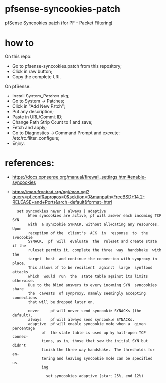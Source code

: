 # pfsense-syncookies-patch
pfSense Syncookies patch (for PF - Packet Filtering)

# how to
On this repo:
- Go to pfsense-syncookies.patch from this repository;
- Click in raw button;
- Copy the complete URI.

On pfSense:
- Install System_Patches pkg;
- Go to System -> Patches;
- Click in "Add New Patch";
- Put any description;
- Paste in URL/Commit ID;
- Change Path Strip Count to 1 and save;
- Fetch and apply;
- Go to Diagnostics -> Command Prompt and execute: /etc/rc.filter_configure;
- Enjoy.

# references:
- https://docs.opnsense.org/manual/firewall_settings.html#enable-syncookies
- https://man.freebsd.org/cgi/man.cgi?query=pf.conf&apropos=0&sektion=0&manpath=FreeBSD+14.2-RELEASE+and+Ports&arch=default&format=html
  
  		set syncookies never | always | adaptive
		     When syncookies are active, pf will answer	each incoming TCP  SYN
		     with  a syncookie SYNACK, without allocating any resources.  Upon
		     reception of the  client's	 ACK  in  response  to	the  syncookie
		     SYNACK,  pf  will	evaluate  the  ruleset and create state	if the
		     ruleset permits it, complete the three  way  handshake  with  the
		     target  host  and continue	the connection with synproxy in	place.
		     This allows pf to be resilient  against  large  synflood  attacks
		     which  would  run	the  state table against its limits otherwise.
		     Due to the	blind answers to every incoming	SYN  syncookies	 share
		     the  caveats  of synproxy,	namely seemingly accepting connections
		     that will be dropped later	on.

		     never     pf will never send syncookie SYNACKs (the default).
		     always    pf will always send syncookie SYNACKs.
		     adaptive  pf will enable syncookie	mode when a  given  percentage
			       of  the state table is used up by half-open TCP connec-
			       tions, as in, those that	saw the	initial	SYN but	didn't
			       finish the three	way handshake.	The thresholds for en-
			       tering and leaving syncookie mode can be	specified  us-
			       ing
	
				     set syncookies adaptive (start 25%, end 12%)
